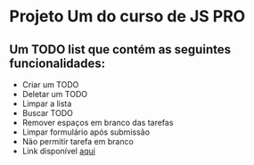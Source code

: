 # Projeto Um do curso de JS PRO

## Um TODO list que contém as seguintes funcionalidades:

- Criar um TODO
- Deletar um TODO
- Limpar a lista
- Buscar TODO
- Remover espaços em branco das tarefas
- Limpar formulário após submissão
- Não permitir tarefa em branco
- Link disponível [aqui](https://jspro-projeto-um.vercel.app/)
